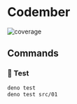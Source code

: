 # Codember

![coverage](https://img.shields.io/static/v1?label=coverage&message=93%&color=yellowgreen)

## Commands

### 🧪 Test

```sh
deno test
deno test src/01
```
